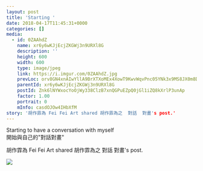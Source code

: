 ```yaml
---
layout: post
title: 'Starting ' 
date: 2018-04-17T11:45:31+0000 
categories: [] 
media:
  - id: 0ZAAhdZ
    name: xr6y6wKJjEcjZKGWj3n9URXl8G
    description: ''   
    height: 600
    width: 600
    type: image/jpeg
    link: https://i.imgur.com/0ZAAhdZ.jpg
    prevLoc: orv8GN4xnAIwYllA9BrXTXoMEx4XowT9KwvWqvPnc05YNk3x9MS8JX0m8DXZizGZ4Eo0v7Fxz6jM2gG4sZA2jxOYxWIKo0wooWAxUy1yPpRQ33CNB9Ggvw3mcGj3yZ17ZwiyOKO92yDQfr5jEmvgDpc3OJ61Kv9Ri5ZpokL5ywcgN75Az3BNHPJKqzwMOjHYXL6X48BDIzQgPLOqkMSyELVZvLyVH5W2zkM2xoTAkBqQYnMgs4Ep1K1nR
    parentId: xr6y6wKJjEcjZKGWj3n9URXl8G
    postId: Znk6lNYWxocYoOjWy338ClzB7xnQGPuEZpQ0jGl1iZQ8kXrlP3unAp
    factor: 1.00
    portrait: 0
    mInfo: casdOJOw4IHbXfM
story: '胡作霏為 Fei Fei Art shared 胡作霏為之  對話  對畫's post.'  
---
```


Starting to have a conversation with myself  
 開始與自己的"對話對畫"
 
 
[//]: #story:
胡作霏為 Fei Fei Art shared 胡作霏為之  對話  對畫's post.


[//]: #media:  
<a href="https://i.imgur.com/0ZAAhdZ.jpg"><img class="postImage" src="https://i.imgur.com/0ZAAhdZh.jpg" />  
</a>   
